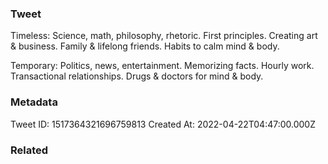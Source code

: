 ### Tweet
Timeless:
Science, math, philosophy, rhetoric. First principles. Creating art &amp; business. Family &amp; lifelong friends. Habits to calm mind &amp; body.

Temporary:
Politics, news, entertainment. Memorizing facts. Hourly work. Transactional relationships. Drugs &amp; doctors for mind &amp; body.

### Metadata
Tweet ID: 1517364321696759813
Created At: 2022-04-22T04:47:00.000Z

### Related

